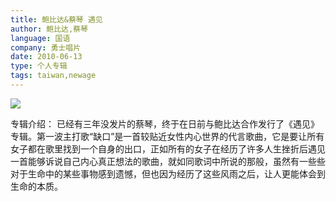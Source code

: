 ```yaml
---
title: 鲍比达&蔡琴 遇见
author: 鲍比达,蔡琴
language: 国语
company: 勇士唱片
date: 2010-06-13
type: 个人专辑
tags: taiwan,newage
---
```


![](/images/meet.jpg)

专辑介绍： 已经有三年没发片的蔡琴，终于在日前与鲍比达合作发行了《遇见》专辑。第一波主打歌“缺口”是一首较贴近女性内心世界的代言歌曲，它是要让所有女子都在歌里找到一个自身的出口，正如所有的女子在经历了许多人生挫折后遇见一首能够诉说自己内心真正想法的歌曲，就如同歌词中所说的那般，虽然有一些些对于生命中的某些事物感到遗憾，但也因为经历了这些风雨之后，让人更能体会到生命的本质。 
